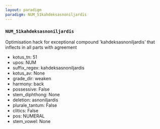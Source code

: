 ```yaml
---
layout: paradigm
paradigm: NUM_51kahdeksasnoniljardis
---
```

### ` NUM_51kahdeksasnoniljardis `

Optimisation hack for exceptional compound ’kahdeksasnoniljardis’ that inflects in all parts with agreement
* kotus_tn: 51
* upos: NUM
* suffix_regex: kahdeksasnoniljardis
* kotus_av: None
* grade_dir: weaken
* harmony: back
* possessive: False
* stem_diphthong: None
* deletion: asnoniljardis
* plurale_tantum: False
* clitics: False
* pos: NUMERAL
* stem_vowel: None
